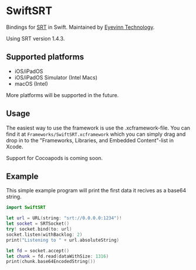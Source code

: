 # SwiftSRT
Bindings for [SRT](https://github.com/Haivision/srt) in Swift. Maintained by [Eyevinn Technology](https://www.eyevinntechnology.se/).

Using SRT version 1.4.3.

## Supported platforms
* iOS/iPadOS
* iOS/iPadOS Simulator (Intel Macs)
* macOS (Intel)

More platforms will be supported in the future.

## Usage
The easiest way to use the framework is use the .xcframework-file. You can find it at `Frameworks/SwiftSRT.xcframework` which you can simply drag and drop in to the "Frameworks, Libraries, and Embedded Content"-list in Xcode.

Support for Cocoapods is coming soon.

## Example
This simple example program will print the first data it recives as a base64 string.

```swift
import SwiftSRT

let url = URL(string: "srt://0.0.0.0:1234")!
let socket = SRTSocket()
try! socket.bind(to: url)
socket.listen(withBacklog: 2)
print("Listening to " + url.absoluteString)

let fd = socket.accept()
let chunk = fd.read(dataWithSize: 1316)
print(chunk.base64EncodedString())
```
